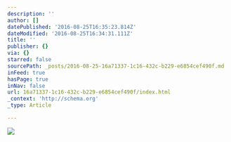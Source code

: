```yaml
---
description: ''
author: []
datePublished: '2016-08-25T16:35:23.814Z'
dateModified: '2016-08-25T16:34:31.111Z'
title: ''
publisher: {}
via: {}
starred: false
sourcePath: _posts/2016-08-25-16a71337-1c16-432c-b229-e6854cef490f.md
inFeed: true
hasPage: true
inNav: false
url: 16a71337-1c16-432c-b229-e6854cef490f/index.html
_context: 'http://schema.org'
_type: Article

---
```

![](https://the-grid-user-content.s3-us-west-2.amazonaws.com/a0e1d559-c78b-4d2a-b359-c6eb151c01f0.jpg)